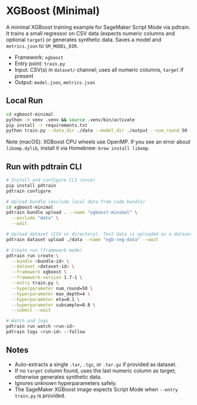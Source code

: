# XGBoost (Minimal)

A minimal XGBoost training example for SageMaker Script Mode via pdtrain. It trains a small regressor on CSV data (expects numeric columns and optional `target`) or generates synthetic data. Saves a model and `metrics.json` to `SM_MODEL_DIR`.

- Framework: `xgboost`
- Entry point: `train.py`
- Input: CSV(s) in `dataset/` channel; uses all numeric columns, `target` if present
- Output: `model.json`, `metrics.json`

## Local Run

```bash
cd xgboost-minimal
python -m venv .venv && source .venv/bin/activate
pip install -r requirements.txt
python train.py --data_dir ./data --model_dir ./output --num_round 50 --max_depth 4 --eta 0.1
```

Note (macOS): XGBoost CPU wheels use OpenMP. If you see an error about `libomp.dylib`, install it via Homebrew: `brew install libomp`.

## Run with pdtrain CLI

```bash
# Install and configure CLI (once)
pip install pdtrain
pdtrain configure

# Upload bundle (exclude local data from code bundle)
cd xgboost-minimal
pdtrain bundle upload . --name "xgboost-minimal" \
  --exclude "data" \
  --wait

# Upload dataset (CSV or directory). Test data is uploaded as a dataset, not bundled with code.
pdtrain dataset upload ./data --name "xgb-reg-data" --wait

# Create run (framework mode)
pdtrain run create \
  --bundle <bundle-id> \
  --dataset <dataset-id> \
  --framework xgboost \
  --framework-version 1.7-1 \
  --entry train.py \
  --hyperparameter num_round=50 \
  --hyperparameter max_depth=4 \
  --hyperparameter eta=0.1 \
  --hyperparameter subsample=0.8 \
  --submit --wait

# Watch and logs
pdtrain run watch <run-id>
pdtrain logs <run-id> --follow
```

## Notes
- Auto-extracts a single `.tar`, `.tgz`, or `.tar.gz` if provided as dataset.
- If no `target` column found, uses the last numeric column as target; otherwise generates synthetic data.
- Ignores unknown hyperparameters safely.
- The SageMaker XGBoost image expects Script Mode when `--entry train.py` is provided.
